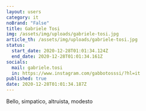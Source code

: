 ```yaml
---
layout: users
category: it
noBrand: "False"
title: Gabriele Tosi
img: /assets/img/uploads/gabriele-tosi.jpg
article_th: /assets/img/uploads/gabriele-tosi.jpg
status:
  start_date: 2020-12-28T01:01:34.124Z
  end_date: 2020-12-28T01:01:34.161Z
socials:
  mail: gabriele.tosi
  in: https://www.instagram.com/gabbotosssi/?hl=it
published: true
date: 2020-12-28T01:01:34.187Z
---
```

Bello, simpatico, altruista, modesto